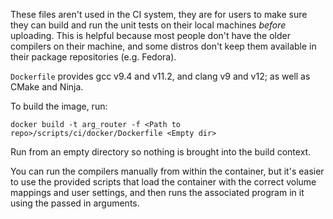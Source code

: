 These files aren't used in the CI system, they are for users to make sure they can build and run the unit tests on their local machines _before_ uploading.  This is helpful because most people don't have the older compilers on their machine, and some distros don't keep them available in their package repositories (e.g. Fedora).

`Dockerfile` provides gcc v9.4 and v11.2, and clang v9 and v12; as well as CMake and Ninja.

To build the image, run:
```
docker build -t arg_router -f <Path to repo>/scripts/ci/docker/Dockerfile <Empty dir>
```
Run from an empty directory so nothing is brought into the build context.

You can run the compilers manually from within the container, but it's easier to use the provided scripts that load the container with the correct volume mappings and user settings, and then runs the associated program in it using the passed in arguments.